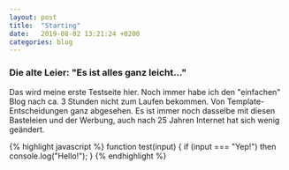```yaml
---
layout: post
title:  "Starting"
date:   2019-08-02 13:21:24 +0200
categories: blog
---
```


### Die alte Leier: "Es ist alles ganz leicht..."

Das wird meine erste Testseite hier. Noch immer habe ich den "einfachen" Blog nach ca. 3 Stunden nicht zum Laufen bekommen. Von Template-Entscheidungen ganz abgesehen. Es ist immer noch dasselbe mit diesen Basteleien und der Werbung, auch nach 25 Jahren Internet hat sich wenig geändert.

{% highlight javascript %}
function test(input) {
  if (input === "Yep!") then console.log("Hello!");
}
{% endhighlight %}

